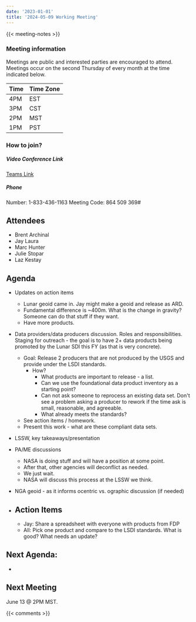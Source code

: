 ```yaml
---
date: '2023-01-01'
title: '2024-05-09 Working Meeting'
---
```


{{<  meeting-notes >}}

### Meeting information
Meetings are public and interested parties are encouraged to attend. Meetings occur on the second Thursday of every month at the time indicated below.

| Time | Time Zone |
|------|-----------|
| 4PM  | EST |
| 3PM  | CST |
| 2PM  | MST |
| 1PM  | PST | 

### How to join?

##### Video Conference Link
[Teams Link](https://teams.microsoft.com/l/meetup-join/19%3ameeting_NjM0MzI5NGUtZDI1ZS00YWVjLWI1MTctYjUzZTU4OTVlNWIz%40thread.v2/0?context=%7b%22Tid%22%3a%220693b5ba-4b18-4d7b-9341-f32f400a5494%22%2c%22Oid%22%3a%22c27c6e98-e45a-45ff-aea5-7f10d6fe67c1%22%7d)

##### Phone
Number: 1-833-436-1163
Meeting Code: 864 509 369#

## Attendees
- Brent Archinal
- Jay Laura
- Marc Hunter
- Julie Stopar
- Laz Kestay



## Agenda
- Updates on action items
  - Lunar geoid came in. Jay might make a geoid and release as ARD.
  - Fundamental difference is ~400m. What is the change in gravity? Someone can do that stuff if they want.
  - Have more products.
- Data providers/data producers discussion. Roles and responsibilities. Staging for outreach - the goal is to have 2+ data products being promoted by the Lunar SDI this FY (as that is very concrete).
  - Goal: Release 2 producers that are not produced by the USGS and provide under the LSDI standards.
    - How?
      - What products are important to release - a list.
      - Can we use the foundational data product inventory as a starting point?
      - Can not ask someone to reprocess an existing data set. Don't see a problem asking a producer to rework if the time ask is small, reasonable, and agreeable.
      - What already meets the standards?
  - See action items / homework.
  - Present this work - what are these compliant data sets. 
- LSSW, key takeaways/presentation 
- PA/ME discussions
  - NASA is doing stuff and will have a position at some point.
  - After that, other agencies will deconflict as needed.
  - We just wait.
  - NASA will discuss this process at the LSSW we think.
- NGA geoid - as it informs ocentric vs. ographic discussion (if needed)

- ## Action Items
  - Jay: Share a spreadsheet with everyone with products from FDP
  - All: Pick one product and compare to the LSDI standards. What is good? What needs an update?


## Next Agenda:
- 

## Next Meeting
June 13 @ 2PM MST.

{{< comments >}}
